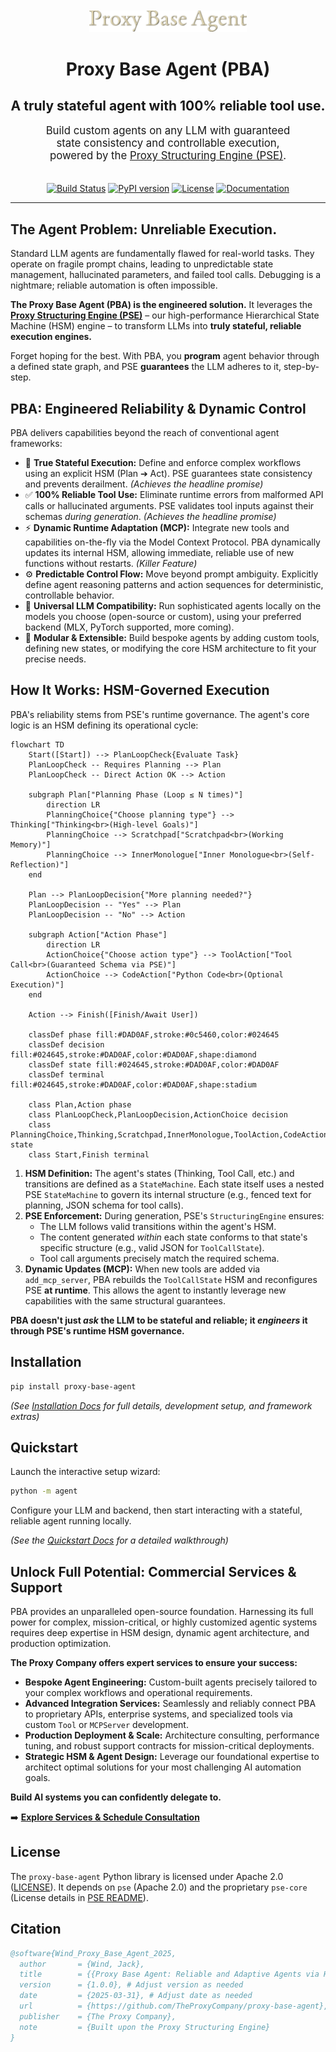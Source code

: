 <p align="center">
  <img src="logo.png" alt="Proxy Base Agent" style="object-fit: contain; max-width: 50%; padding-top: 20px;"/>
</p>

<h1 align="center">Proxy Base Agent (PBA)</h1>

<h2 align="center">
  A truly stateful agent with 100% reliable tool use.
</h2>

<p align="center" style="font-size: 1.2em; width: 80%; max-width: 700px; margin: 0 auto; padding-bottom: 20px;">
  Build custom agents on any LLM with guaranteed state consistency and controllable execution, powered by the <a href="https://github.com/TheProxyCompany/proxy-structuring-engine">Proxy Structuring Engine (PSE)</a>.
</p>

<p align="center">
  <!-- Badges: Build Status, PyPI, License, Docs -->
  <a href="https://github.com/TheProxyCompany/proxy-base-agent/actions/workflows/python-app.yml"><img src="https://github.com/TheProxyCompany/proxy-base-agent/actions/workflows/python-app.yml/badge.svg" alt="Build Status"></a>
  <a href="https://pypi.org/project/proxy-base-agent/"><img src="https://badge.fury.io/py/proxy-base-agent.svg" alt="PyPI version"></a>
  <a href="https://github.com/TheProxyCompany/proxy-base-agent/blob/main/LICENSE"><img src="https://img.shields.io/badge/license-Apache%202.0-blue.svg" alt="License"></a>
  <a href="https://docs.theproxycompany.com/pba/"><img src="https://img.shields.io/badge/docs-latest-blue.svg" alt="Documentation"></a>
</p>

---

## The Agent Problem: Unreliable Execution.

Standard LLM agents are fundamentally flawed for real-world tasks. They operate on fragile prompt chains, leading to unpredictable state management, hallucinated parameters, and failed tool calls. Debugging is a nightmare; reliable automation is often impossible.

**The Proxy Base Agent (PBA) is the engineered solution.** It leverages the **[Proxy Structuring Engine (PSE)](https://github.com/TheProxyCompany/proxy-structuring-engine)** – our high-performance Hierarchical State Machine (HSM) engine – to transform LLMs into **truly stateful, reliable execution engines.**

Forget hoping for the best. With PBA, you **program** agent behavior through a defined state graph, and PSE **guarantees** the LLM adheres to it, step-by-step.

## PBA: Engineered Reliability & Dynamic Control

PBA delivers capabilities beyond the reach of conventional agent frameworks:

*   🧠 **True Stateful Execution:** Define and enforce complex workflows using an explicit HSM (Plan ➔ Act). PSE guarantees state consistency and prevents derailment. *(Achieves the headline promise)*
*   ✅ **100% Reliable Tool Use:** Eliminate runtime errors from malformed API calls or hallucinated arguments. PSE validates tool inputs against their schemas *during generation*. *(Achieves the headline promise)*
*   ⚡ **Dynamic Runtime Adaptation (MCP):** Integrate new tools and capabilities on-the-fly via the Model Context Protocol. PBA dynamically updates its internal HSM, allowing immediate, reliable use of new functions without restarts. *(Killer Feature)*
*   ⚙️ **Predictable Control Flow:** Move beyond prompt ambiguity. Explicitly define agent reasoning patterns and action sequences for deterministic, controllable behavior.
*   🔌 **Universal LLM Compatibility:** Run sophisticated agents locally on the models you choose (open-source or custom), using your preferred backend (MLX, PyTorch supported, more coming).
*   🧩 **Modular & Extensible:** Build bespoke agents by adding custom tools, defining new states, or modifying the core HSM architecture to fit your precise needs.

## How It Works: HSM-Governed Execution

PBA's reliability stems from PSE's runtime governance. The agent's core logic is an HSM defining its operational cycle:

```mermaid
flowchart TD
    Start([Start]) --> PlanLoopCheck{Evaluate Task}
    PlanLoopCheck -- Requires Planning --> Plan
    PlanLoopCheck -- Direct Action OK --> Action

    subgraph Plan["Planning Phase (Loop ≤ N times)"]
        direction LR
        PlanningChoice{"Choose planning type"} --> Thinking["Thinking<br>(High-level Goals)"]
        PlanningChoice --> Scratchpad["Scratchpad<br>(Working Memory)"]
        PlanningChoice --> InnerMonologue["Inner Monologue<br>(Self-Reflection)"]
    end

    Plan --> PlanLoopDecision{"More planning needed?"}
    PlanLoopDecision -- "Yes" --> Plan
    PlanLoopDecision -- "No" --> Action

    subgraph Action["Action Phase"]
        direction LR
        ActionChoice{"Choose action type"} --> ToolAction["Tool Call<br>(Guaranteed Schema via PSE)"]
        ActionChoice --> CodeAction["Python Code<br>(Optional Execution)"]
    end

    Action --> Finish([Finish/Await User])

    classDef phase fill:#DAD0AF,stroke:#0c5460,color:#024645
    classDef decision fill:#024645,stroke:#DAD0AF,color:#DAD0AF,shape:diamond
    classDef state fill:#024645,stroke:#DAD0AF,color:#DAD0AF
    classDef terminal fill:#024645,stroke:#DAD0AF,color:#DAD0AF,shape:stadium

    class Plan,Action phase
    class PlanLoopCheck,PlanLoopDecision,ActionChoice decision
    class PlanningChoice,Thinking,Scratchpad,InnerMonologue,ToolAction,CodeAction state
    class Start,Finish terminal
```

1.  **HSM Definition:** The agent's states (Thinking, Tool Call, etc.) and transitions are defined as a `StateMachine`. Each state itself uses a nested PSE `StateMachine` to govern its internal structure (e.g., fenced text for planning, JSON schema for tool calls).
2.  **PSE Enforcement:** During generation, PSE's `StructuringEngine` ensures:
    *   The LLM follows valid transitions within the agent's HSM.
    *   The content generated *within* each state conforms to that state's specific structure (e.g., valid JSON for `ToolCallState`).
    *   Tool call arguments precisely match the required schema.
3.  **Dynamic Updates (MCP):** When new tools are added via `add_mcp_server`, PBA rebuilds the `ToolCallState` HSM and reconfigures PSE **at runtime**. This allows the agent to instantly leverage new capabilities with the same structural guarantees.

**PBA doesn't just *ask* the LLM to be stateful and reliable; it *engineers* it through PSE's runtime HSM governance.**

## Installation

```bash
pip install proxy-base-agent
```
*(See [Installation Docs](https://docs.theproxycompany.com/pba/getting-started/installation/) for full details, development setup, and framework extras)*

## Quickstart

Launch the interactive setup wizard:

```bash
python -m agent
```

Configure your LLM and backend, then start interacting with a stateful, reliable agent running locally.

*(See the [Quickstart Docs](https://docs.theproxycompany.com/pba/getting-started/quickstart/) for a detailed walkthrough)*

## Unlock Full Potential: Commercial Services & Support

PBA provides an unparalleled open-source foundation. Harnessing its full power for complex, mission-critical, or highly customized agentic systems requires deep expertise in HSM design, dynamic agent architecture, and production optimization.

**The Proxy Company offers expert services to ensure your success:**

*   **Bespoke Agent Engineering:** Custom-built agents precisely tailored to your complex workflows and operational requirements.
*   **Advanced Integration Services:** Seamlessly and reliably connect PBA to proprietary APIs, enterprise systems, and specialized tools via custom `Tool` or `MCPServer` development.
*   **Production Deployment & Scale:** Architecture consulting, performance tuning, and robust support contracts for mission-critical deployments.
*   **Strategic HSM & Agent Design:** Leverage our foundational expertise to architect optimal solutions for your most challenging AI automation goals.

**Build AI systems you can confidently delegate to.**

➡️ **[Explore Services & Schedule Consultation](https://theproxycompany.com/business)**

## License

The `proxy-base-agent` Python library is licensed under Apache 2.0 ([LICENSE](LICENSE)).
It depends on `pse` (Apache 2.0) and the proprietary `pse-core` (License details in [PSE README](https://github.com/TheProxyCompany/proxy-structuring-engine#license)).

## Citation

```bibtex
@software{Wind_Proxy_Base_Agent_2025,
  author       = {Wind, Jack},
  title        = {{Proxy Base Agent: Reliable and Adaptive Agents via Hierarchical State Machines}},
  version      = {1.0.0}, # Adjust version as needed
  date         = {2025-03-31}, # Adjust date as needed
  url          = {https://github.com/TheProxyCompany/proxy-base-agent},
  publisher    = {The Proxy Company},
  note         = {Built upon the Proxy Structuring Engine}
}
```
